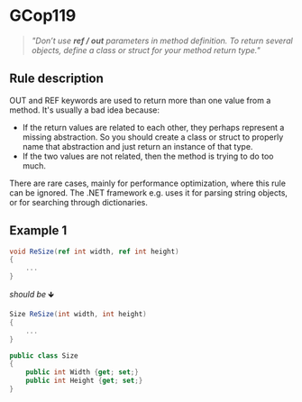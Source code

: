 ﻿# GCop119

> *"Don’t use **ref / out** parameters in method definition. To return several objects, define a class or struct for your method return type."*


## Rule description
OUT and REF keywords are used to return more than one value from a method. It's usually a bad idea because:
- If the return values are related to each other, they perhaps represent a missing abstraction. So you should create a class or struct to properly name that abstraction and just return an instance of that type.
- If the two values are not related, then the method is trying to do too much.

There are rare cases, mainly for performance optimization, where this rule can be ignored. The .NET framework e.g. uses it for parsing string objects, or for searching through dictionaries.

## Example 1
```csharp
void ReSize(ref int width, ref int height)
{
    ...
}
```
*should be* 🡻

```csharp
Size ReSize(int width, int height)
{
    ...    
}

public class Size
{
    public int Width {get; set;}
    public int Height {get; set;}
}
```

